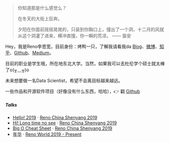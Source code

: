 > 你知道那是什么感觉么？
>
> 在冬天的大街上狂奔。
>
> 夕阳在你面前摇摇晃晃的，只装到你胸口上，撞出了一个洞，十二月的风就从这个洞灌了进来，横冲直撞，你一瞬的荒凉。
>                                                                                                   —— 笛安 

Hey，我是Reno李思宽，目前身份：烤鸭一只，了解我请看我da [Blog](https://lsklee1.github.io)、[微博](https://www.weibo.com/5092674629)、[知乎](https://www.zhihu.com/people/sha-liao-ba-ta-40)、[Github](http://github.com/LSKLee1)、[Medium](https://medium.com/)。

目前的职业是学生哦，所在地东北大学。当然，如果我可以去杜伦学个硕士就太棒了o(╥﹏╥)o

未来想要做一名Data Scientist，希望不会离目标越来越远。

一些作品和开源软件项目（好像没有什么东西，哈哈），👉 戳 [Github](http://github.com/LSKLee1) 


##### Talks

- [Hello! 2019][1] · [Reno China Shenyang 2019](https://lsklee1.github.io/2019/01/10/hello-2019/)  
- [Hi! Long time no see][2] · [Reno China Shenyang 2019](https://lsklee1.github.io/2019/01/11/Long-time-no-see/)  
- [Big O Cheat Sheet][3] · [Reno China Shenyang 2019](http://bigocheatsheet.com/)
- [年华][4] · [Reno World 2019 - Present](https://lskreno.vip/archive/?tag=%E5%B9%B4%E5%8D%8E/)

[1]: //lskreno.vip/2019/01/10/hello-2019/
[2]: //lskreno.vip/2019/01/11/Long-time-no-see/
[3]: http://bigocheatsheet.com/
[4]: //lskreno.vip/archive/?tag=%E5%B9%B4%E5%8D%8E
